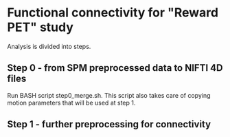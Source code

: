 # Functional connectivity for "Reward PET" study

Analysis is divided into steps.

## Step 0 - from SPM preprocessed data to NIFTI 4D files

Run BASH script step0_merge.sh. This script also takes care of copying motion parameters that will be used at step 1.

## Step 1 - further preprocessing for connectivity


